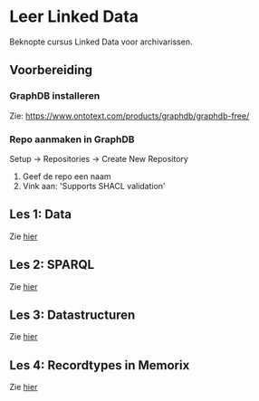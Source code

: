 # Leer Linked Data

Beknopte cursus Linked Data voor archivarissen.

## Voorbereiding
### GraphDB installeren
Zie: https://www.ontotext.com/products/graphdb/graphdb-free/

### Repo aanmaken in GraphDB
Setup -> Repositories -> Create New Repository

1. Geef de repo een naam
2. Vink aan: 'Supports SHACL validation'

## Les 1: Data

Zie [hier](Leer-Linked-Data-les1.md)

## Les 2: SPARQL

Zie [hier](Leer-Linked-Data-les2.md)

## Les 3: Datastructuren

Zie [hier](Leer-Linked-Data-les3.md)

## Les 4: Recordtypes in Memorix

Zie [hier](Leer-Linked-Data-les4.md)
